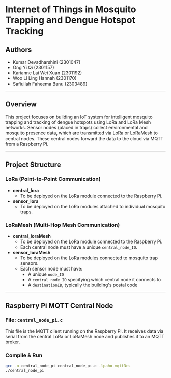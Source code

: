 # Internet of Things in Mosquito Trapping and Dengue Hotspot Tracking 

## Authors
- Kumar Devadharshini (2301047)
- Ong Yi Qi (2301157)
- Karianne Lai Wei Xuan (2301192)
- Woo Li Ling Hannah (2301170)
- Safiullah Faheema Banu (2303489)

---

## Overview

This project focuses on building an IoT system for intelligent mosquito trapping and tracking of dengue hotspots using LoRa and LoRa Mesh networks. Sensor nodes (placed in traps) collect environmental and mosquito presence data, which are transmitted via LoRa or LoRaMesh to central nodes. These central nodes forward the data to the cloud via MQTT from a Raspberry Pi.

---

## Project Structure

### LoRa (Point-to-Point Communication)
- **central_lora**  
  - To be deployed on the LoRa module connected to the Raspberry Pi.
- **sensor_lora**  
  - To be deployed on the LoRa modules attached to individual mosquito traps.

### LoRaMesh (Multi-Hop Mesh Communication)
- **central_loraMesh**  
  - To be deployed on the LoRa module connected to the Raspberry Pi.
  - Each central node must have a unique `central_node_ID`.
- **sensor_loraMesh**  
  - To be deployed on the LoRa modules connected to mosquito trap sensors.
  - Each sensor node must have:
    - A unique `node_ID`
    - A `central_node_ID` specifying which central node it connects to
    - A `destinationID`, typically the building's postal code

---

## Raspberry Pi MQTT Central Node

### File: `central_node_pi.c`
This file is the MQTT client running on the Raspberry Pi. It receives data via serial from the central LoRa or LoRaMesh node and publishes it to an MQTT broker.

### Compile & Run

```bash
gcc -o central_node_pi central_node_pi.c -lpaho-mqtt3cs
./central_node_pi
